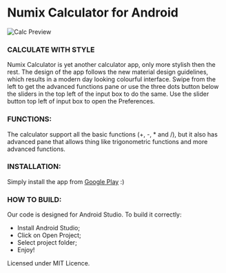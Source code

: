 Numix Calculator for Android
==============

![Calc Preview](https://www.dropbox.com/s/aw1zpvu8b78ddmh/Screenshot_2014-07-15-16-04-39.png)

### CALCULATE WITH STYLE
Numix Calculator is yet another calculator app, only more stylish then the rest. The design of the app follows the new material design guidelines, which results in a modern day looking colourful interface.
Swipe from the left to get the advanced functions pane or use the three dots button below the sliders in the top left of the input box to do the same. Use the slider button top left of input box to open the Preferences.

### FUNCTIONS:
The calculator support all the basic functions (+, -, * and /), but it also has advanced pane that allows thing like trigonometric functions and more advanced functions.

### INSTALLATION:
Simply install the app from [Google Play](https://play.google.com/store/apps/details?id=com.numix.calculator) :)

### HOW TO BUILD:
Our code is designed for Android Studio. To build it correctly:
- Install Android Studio;
- Click on Open Project;
- Select project folder;
- Enjoy!


Licensed under MIT Licence.
